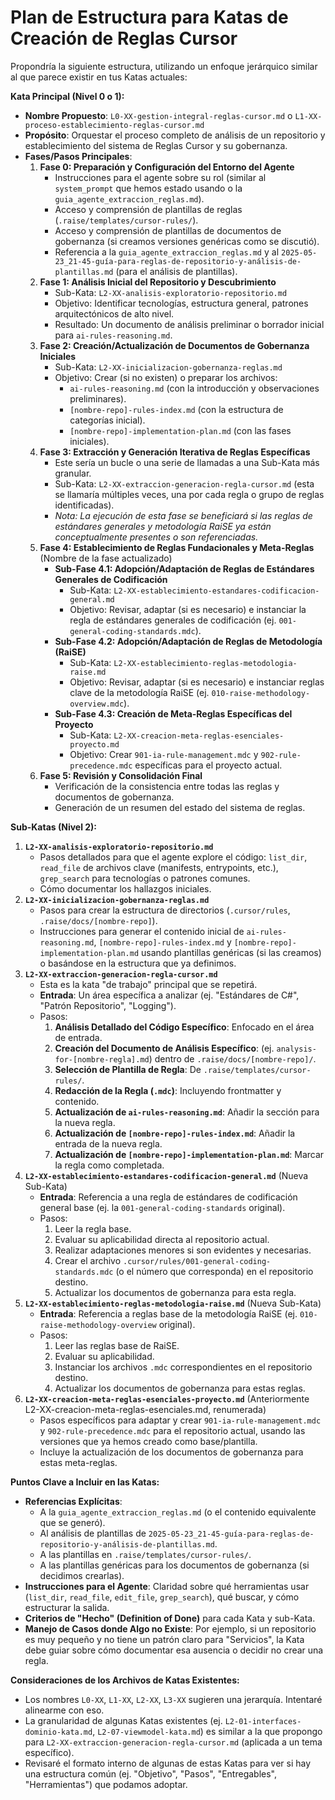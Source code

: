 # Plan de Estructura para Katas de Creación de Reglas Cursor

Propondría la siguiente estructura, utilizando un enfoque jerárquico similar al que parece existir en tus Katas actuales:

**Kata Principal (Nivel 0 o 1):**

* **Nombre Propuesto**: `L0-XX-gestion-integral-reglas-cursor.md` o `L1-XX-proceso-establecimiento-reglas-cursor.md`
* **Propósito**: Orquestar el proceso completo de análisis de un repositorio y establecimiento del sistema de Reglas Cursor y su gobernanza.
* **Fases/Pasos Principales**:
  1. **Fase 0: Preparación y Configuración del Entorno del Agente**
     * Instrucciones para el agente sobre su rol (similar al `system_prompt` que hemos estado usando o la `guia_agente_extraccion_reglas.md`).
     * Acceso y comprensión de plantillas de reglas (`.raise/templates/cursor-rules/`).
     * Acceso y comprensión de plantillas de documentos de gobernanza (si creamos versiones genéricas como se discutió).
     * Referencia a la `guia_agente_extraccion_reglas.md` y al `2025-05-23_21-45-guía-para-reglas-de-repositorio-y-análisis-de-plantillas.md` (para el análisis de plantillas).
  2. **Fase 1: Análisis Inicial del Repositorio y Descubrimiento**
     * Sub-Kata: `L2-XX-analisis-exploratorio-repositorio.md`
     * Objetivo: Identificar tecnologías, estructura general, patrones arquitectónicos de alto nivel.
     * Resultado: Un documento de análisis preliminar o borrador inicial para `ai-rules-reasoning.md`.
  3. **Fase 2: Creación/Actualización de Documentos de Gobernanza Iniciales**
     * Sub-Kata: `L2-XX-inicializacion-gobernanza-reglas.md`
     * Objetivo: Crear (si no existen) o preparar los archivos:
       * `ai-rules-reasoning.md` (con la introducción y observaciones preliminares).
       * `[nombre-repo]-rules-index.md` (con la estructura de categorías inicial).
       * `[nombre-repo]-implementation-plan.md` (con las fases iniciales).
  4. **Fase 3: Extracción y Generación Iterativa de Reglas Específicas**
     * Este sería un bucle o una serie de llamadas a una Sub-Kata más granular.
     * Sub-Kata: `L2-XX-extraccion-generacion-regla-cursor.md` (esta se llamaría múltiples veces, una por cada regla o grupo de reglas identificadas).
     * *Nota: La ejecución de esta fase se beneficiará si las reglas de estándares generales y metodología RaiSE ya están conceptualmente presentes o son referenciadas.*
  5. **Fase 4: Establecimiento de Reglas Fundacionales y Meta-Reglas** (Nombre de la fase actualizado)
     * **Sub-Fase 4.1: Adopción/Adaptación de Reglas de Estándares Generales de Codificación**
        *   Sub-Kata: `L2-XX-establecimiento-estandares-codificacion-general.md`
        *   Objetivo: Revisar, adaptar (si es necesario) e instanciar la regla de estándares generales de codificación (ej. `001-general-coding-standards.mdc`).
     * **Sub-Fase 4.2: Adopción/Adaptación de Reglas de Metodología (RaiSE)**
        *   Sub-Kata: `L2-XX-establecimiento-reglas-metodologia-raise.md`
        *   Objetivo: Revisar, adaptar (si es necesario) e instanciar reglas clave de la metodología RaiSE (ej. `010-raise-methodology-overview.mdc`).
     * **Sub-Fase 4.3: Creación de Meta-Reglas Específicas del Proyecto**
        *   Sub-Kata: `L2-XX-creacion-meta-reglas-esenciales-proyecto.md`
        *   Objetivo: Crear `901-ia-rule-management.mdc` y `902-rule-precedence.mdc` específicas para el proyecto actual.
  6. **Fase 5: Revisión y Consolidación Final**
     * Verificación de la consistencia entre todas las reglas y documentos de gobernanza.
     * Generación de un resumen del estado del sistema de reglas.

**Sub-Katas (Nivel 2):**

1. **`L2-XX-analisis-exploratorio-repositorio.md`**
   * Pasos detallados para que el agente explore el código: `list_dir`, `read_file` de archivos clave (manifests, entrypoints, etc.), `grep_search` para tecnologías o patrones comunes.
   * Cómo documentar los hallazgos iniciales.
2. **`L2-XX-inicializacion-gobernanza-reglas.md`**
   * Pasos para crear la estructura de directorios (`.cursor/rules`, `.raise/docs/[nombre-repo]`).
   * Instrucciones para generar el contenido inicial de `ai-rules-reasoning.md`, `[nombre-repo]-rules-index.md` y `[nombre-repo]-implementation-plan.md` usando plantillas genéricas (si las creamos) o basándose en la estructura que ya definimos.
3. **`L2-XX-extraccion-generacion-regla-cursor.md`**
   * Esta es la kata "de trabajo" principal que se repetirá.
   * **Entrada**: Un área específica a analizar (ej. "Estándares de C#", "Patrón Repositorio", "Logging").
   * Pasos:
     1. **Análisis Detallado del Código Específico**: Enfocado en el área de entrada.
     2. **Creación del Documento de Análisis Específico**: (ej. `analysis-for-[nombre-regla].md`) dentro de `.raise/docs/[nombre-repo]/`.
     3. **Selección de Plantilla de Regla**: De `.raise/templates/cursor-rules/`.
     4. **Redacción de la Regla (`.mdc`)**: Incluyendo frontmatter y contenido.
     5. **Actualización de `ai-rules-reasoning.md`**: Añadir la sección para la nueva regla.
     6. **Actualización de `[nombre-repo]-rules-index.md`**: Añadir la entrada de la nueva regla.
     7. **Actualización de `[nombre-repo]-implementation-plan.md`**: Marcar la regla como completada.
4. **`L2-XX-establecimiento-estandares-codificacion-general.md`** (Nueva Sub-Kata)
    *   **Entrada**: Referencia a una regla de estándares de codificación general base (ej. la `001-general-coding-standards` original).
    *   Pasos:
        1.  Leer la regla base.
        2.  Evaluar su aplicabilidad directa al repositorio actual.
        3.  Realizar adaptaciones menores si son evidentes y necesarias.
        4.  Crear el archivo `.cursor/rules/001-general-coding-standards.mdc` (o el número que corresponda) en el repositorio destino.
        5.  Actualizar los documentos de gobernanza para esta regla.
5. **`L2-XX-establecimiento-reglas-metodologia-raise.md`** (Nueva Sub-Kata)
    *   **Entrada**: Referencia a reglas base de la metodología RaiSE (ej. `010-raise-methodology-overview` original).
    *   Pasos:
        1.  Leer las reglas base de RaiSE.
        2.  Evaluar su aplicabilidad.
        3.  Instanciar los archivos `.mdc` correspondientes en el repositorio destino.
        4.  Actualizar los documentos de gobernanza para estas reglas.
6. **`L2-XX-creacion-meta-reglas-esenciales-proyecto.md`** (Anteriormente L2-XX-creacion-meta-reglas-esenciales.md, renumerada)
   * Pasos específicos para adaptar y crear `901-ia-rule-management.mdc` y `902-rule-precedence.mdc` para el repositorio actual, usando las versiones que ya hemos creado como base/plantilla.
   * Incluye la actualización de los documentos de gobernanza para estas meta-reglas.

**Puntos Clave a Incluir en las Katas:**

* **Referencias Explícitas**:
  * A la `guia_agente_extraccion_reglas.md` (o el contenido equivalente que se generó).
  * Al análisis de plantillas de `2025-05-23_21-45-guía-para-reglas-de-repositorio-y-análisis-de-plantillas.md`.
  * A las plantillas en `.raise/templates/cursor-rules/`.
  * A las plantillas genéricas para los documentos de gobernanza (si decidimos crearlas).
* **Instrucciones para el Agente**: Claridad sobre qué herramientas usar (`list_dir`, `read_file`, `edit_file`, `grep_search`), qué buscar, y cómo estructurar la salida.
* **Criterios de "Hecho" (Definition of Done)** para cada Kata y sub-Kata.
* **Manejo de Casos donde Algo no Existe**: Por ejemplo, si un repositorio es muy pequeño y no tiene un patrón claro para "Servicios", la Kata debe guiar sobre cómo documentar esa ausencia o decidir no crear una regla.

**Consideraciones de los Archivos de Katas Existentes:**

* Los nombres `L0-XX`, `L1-XX`, `L2-XX`, `L3-XX` sugieren una jerarquía. Intentaré alinearme con eso.
* La granularidad de algunas Katas existentes (ej. `L2-01-interfaces-dominio-kata.md`, `L2-07-viewmodel-kata.md`) es similar a la que propongo para `L2-XX-extraccion-generacion-regla-cursor.md` (aplicada a un tema específico).
* Revisaré el formato interno de algunas de estas Katas para ver si hay una estructura común (ej. "Objetivo", "Pasos", "Entregables", "Herramientas") que podamos adoptar.
